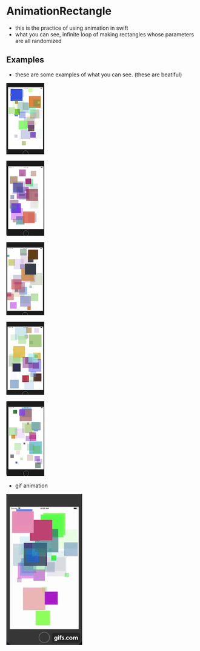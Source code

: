 # AnimationRectangle
- this is the practice of using animation in swift
- what you can see, infinite loop of making rectangles whose parameters are all randomized

## Examples
- these are some examples of what you can see. (these are beatiful)

![Img](/Animation/image/ex01.png)

![Img](/Animation/image/ex02.png)

![Img](/Animation/image/ex03.png)

![Img](/Animation/image/ex04.png)

![Img](/Animation/image/ex05.png)

- gif animation

![Img](/Animation/image/anim.gif)
